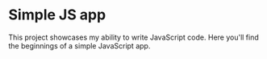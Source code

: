 # Simple JS app

This project showcases my ability to write JavaScript code.  Here you'll find the beginnings of a simple JavaScript app.